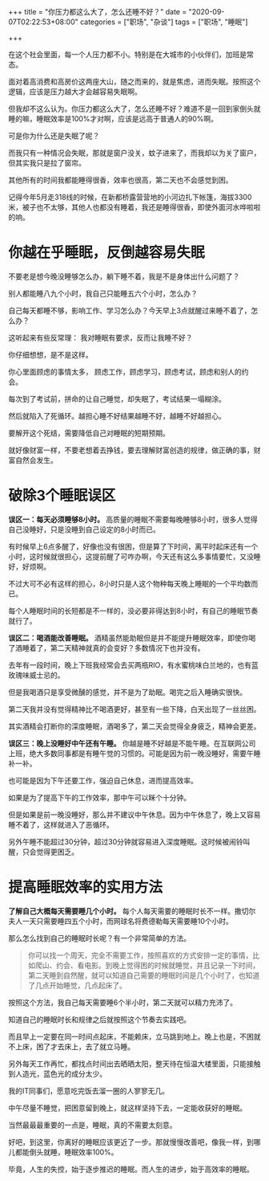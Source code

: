 +++
title = "你压力都这么大了，怎么还睡不好？"
date = "2020-09-07T02:22:53+08:00"
categories = ["职场", "杂谈"]
tags = ["职场", "睡眠"]

+++


在这个社会里面，每一个人压力都不小。特别是在大城市的小伙伴们，加班是常态。

面对着高消费和高房价这两座大山，随之而来的，就是焦虑，进而失眠。按照这个逻辑，应该是压力越大才会越容易失眠啊。

但我却不这么认为。你压力都这么大了，怎么还睡不好？难道不是一回到家倒头就睡的嘛，睡眠效率是100%才对啊，应该是远高于普通人的90%啊。

可是你为什么还是失眠了呢？

<!--more-->

而我只有一种情况会失眠，那就是窗户没关，蚊子进来了，而我却以为关了窗户，但其实我只是拉了窗帘。

其他所有的时间我都能睡得很香，效率也很高，第二天也不会感觉到困。

记得今年5月走318线的时候，在新都桥露营营地的小河边扎下帐篷，海拔3300米，被子也不太够，其他人也都没有睡着，我还是睡得很香，即使外面河水哗啦啦的响。

# 你越在乎睡眠，反倒越容易失眠

不要老是想今晚没睡够怎么办，躺下睡不着，我是不是身体出什么问题了？

别人都能睡八九个小时，我自己只能睡五六个小时，怎么办？

自己每天都睡不够，影响工作、学习怎么办？今天早上3点就醒过来睡不着了，怎么办？

这听起来有些反常理： 我对睡眠有要求，反而让我睡不好？

你仔细想想，是不是这样。

你心里面顾虑的事情太多， 顾虑工作，顾虑学习，顾虑考试，顾虑和别人的约会。

每次到了考试前，拼命的让自己睡觉，却失眠了，考试结果一塌糊涂。

然后就陷入了死循环。越担心睡不好结果越睡不好，越睡不好越担心。

要解开这个死结，需要降低自己对睡眠的短期预期。

就好像财富一样，不要老想着去挣钱，要去理解财富创造的规律，做正确的事，财富自然会发生。

# 破除3个睡眠误区

**误区一：每天必须睡够8小时。** 高质量的睡眠不需要每晚睡够8小时，很多人觉得自己没睡好，只是没睡到自己设定的8小时而已。

有时候早上6点多醒了，好像也没有很困，但是算了下时间，离平时起床还有一个小时，这时候就很担心，这提前醒了可咋办啊，今天还有这么多事情要忙，又没睡好，好烦啊。

不过大可不必有这样的担心，8小时只是人这个物种每天晚上睡眠的一个平均数而已。

每个人睡眠时间的长短都是不一样的，没必要非得达到8小时，有自己的睡眠节奏就行了。

**误区二：喝酒能改善睡眠。** 酒精虽然能助眠但是并不能提升睡眠效率，即使你喝了酒睡着了，第二天精神就真的会变好？多数情况下也并没有。

去年有一段时间，晚上下班我经常会去买两瓶RIO，有水蜜桃味白兰地的，也有蓝玫瑰味威士忌的。

但是我喝酒只是享受微醺的感觉，并不是为了助眠。喝完之后入睡确实很快。

第二天我并没有觉得精神比不喝酒更好，甚至有一些下降，白天出现了一丝丝困。

其实酒精会打断你的深度睡眠，酒喝多了，第二天会觉得全身疲乏，精神会更差。

**误区三：晚上没睡好中午还有午睡。** 你越是睡不好越是不能午睡。在互联网公司上班，绝大多数同事都是有睡午觉的习惯的。可能是因为前一晚没睡好，需要午睡补一补。

也可能是因为下午还要工作，强迫自己休息，进而提高效率。

如果是为了提高下午的工作效率，那中午可以眯个十分钟。

但是如果是前一晚没睡好，那么并不建议中午休息。因为中午休息了，晚上又容易睡不着了，这样就进入了恶循环。

另外午睡不能超过30分钟，超过30分钟就容易进入深度睡眠。这时候被闹铃叫醒，只会觉得更困乏。

# 提高睡眠效率的实用方法

**了解自己大概每天需要睡几个小时。** 每个人每天需要的睡眠时长不一样。撒切尔夫人一天只需要睡四五个小时，而网球名将费德勒每天需要睡10个小时。

那么怎么找到自己的睡眠时长呢？有一个非常简单的方法。

> 你可以找一个周天，完全不需要工作，按照喜欢的方式安排一定的事情，比如爬山、约会、看电影。到晚上觉得困的时候就睡觉，并且记录一下时间，第二天睡到自然醒，就可以知道自己需要的睡眠时间是几个小时了，也知道了几点开始睡觉，几点起床了。

按照这个方法，我自己每天需要睡6个半小时，第二天就可以精力充沛了。

知道自己的睡眠时长和规律之后就按照这个节奏去实践吧。

而且早上一定要在同一时间点起床，不能赖床，立马跳到地上。晚上也是，不困就不上床，困了才去床上，去了就立马睡。

另外每天工作再忙，都找点时间出去晒晒太阳，整天待在恒温大楼里面，只能接触到人造光，蓝色光的成分太少。

我的IT同事们，愿意吃完饭去溜一圈的人寥寥无几。

中午尽量不睡觉，把困意留到晚上，就这样坚持下去，一定能收获好的睡眠。

当然最最最重要的一点是，睡眠，真的不需要太刻意。

好吧，到这里，你离好的睡眠应该更近了一步。那就慢慢改善吧，像我一样，到哪儿都能倒头就睡，睡眠效率100%。

毕竟，人生的失控，始于逐步推迟的睡眠。而人生的进步，始于高效率的睡眠。
